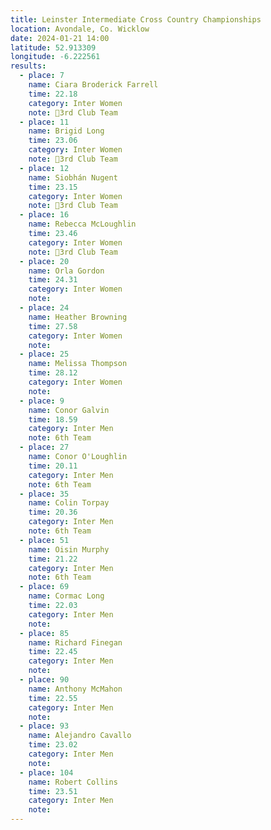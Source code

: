 ```yaml
---
title: Leinster Intermediate Cross Country Championships
location: Avondale, Co. Wicklow
date: 2024-01-21 14:00
latitude: 52.913309
longitude: -6.222561
results:
  - place: 7
    name: Ciara Broderick Farrell
    time: 22.18
    category: Inter Women
    note: 🥉3rd Club Team
  - place: 11
    name: Brigid Long
    time: 23.06
    category: Inter Women
    note: 🥉3rd Club Team
  - place: 12
    name: Siobhán Nugent
    time: 23.15
    category: Inter Women
    note: 🥉3rd Club Team
  - place: 16
    name: Rebecca McLoughlin
    time: 23.46
    category: Inter Women
    note: 🥉3rd Club Team
  - place: 20
    name: Orla Gordon
    time: 24.31
    category: Inter Women
    note: 
  - place: 24
    name: Heather Browning
    time: 27.58
    category: Inter Women
    note: 
  - place: 25
    name: Melissa Thompson 
    time: 28.12
    category: Inter Women
    note:  
  - place: 9
    name: Conor Galvin
    time: 18.59
    category: Inter Men
    note: 6th Team
  - place: 27
    name: Conor O'Loughlin
    time: 20.11
    category: Inter Men
    note: 6th Team
  - place: 35
    name: Colin Torpay
    time: 20.36
    category: Inter Men
    note: 6th Team
  - place: 51
    name: Oisin Murphy
    time: 21.22
    category: Inter Men
    note: 6th Team
  - place: 69
    name: Cormac Long 
    time: 22.03
    category: Inter Men
    note: 
  - place: 85
    name: Richard Finegan
    time: 22.45
    category: Inter Men
    note: 
  - place: 90
    name: Anthony McMahon
    time: 22.55
    category: Inter Men
    note: 
  - place: 93
    name: Alejandro Cavallo
    time: 23.02
    category: Inter Men
    note: 
  - place: 104
    name: Robert Collins
    time: 23.51
    category: Inter Men
    note: 
---
```

